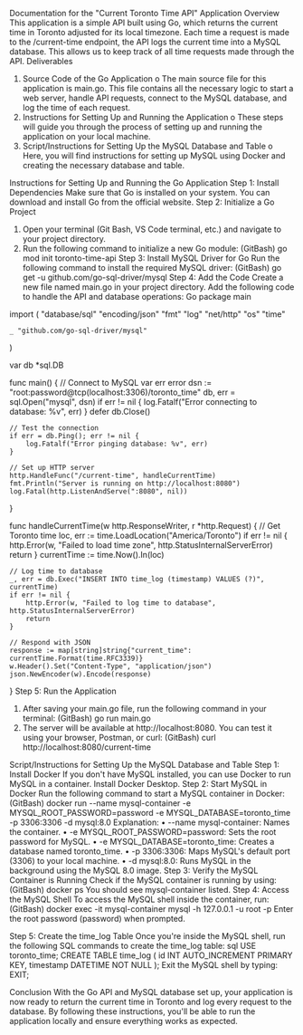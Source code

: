 Documentation for the "Current Toronto Time API" Application
Overview
This application is a simple API built using Go, which returns the current time in Toronto adjusted for its local timezone. Each time a request is made to the /current-time endpoint, the API logs the current time into a MySQL database. This allows us to keep track of all time requests made through the API.
Deliverables
1.	Source Code of the Go Application
o	The main source file for this application is main.go. This file contains all the necessary logic to start a web server, handle API requests, connect to the MySQL database, and log the time of each request.
2.	Instructions for Setting Up and Running the Application
o	These steps will guide you through the process of setting up and running the application on your local machine.
3.	Script/Instructions for Setting Up the MySQL Database and Table
o	Here, you will find instructions for setting up MySQL using Docker and creating the necessary database and table.

Instructions for Setting Up and Running the Go Application
Step 1: Install Dependencies
Make sure that Go is installed on your system. You can download and install Go from the official website.
Step 2: Initialize a Go Project
1.	Open your terminal (Git Bash, VS Code terminal, etc.) and navigate to your project directory.
2.	Run the following command to initialize a new Go module:
(GitBash) go mod init toronto-time-api
Step 3: Install MySQL Driver for Go
Run the following command to install the required MySQL driver:
(GitBash) go get -u github.com/go-sql-driver/mysql
Step 4: Add the Code
Create a new file named main.go in your project directory. Add the following code to handle the API and database operations:
Go
package main

import (
    "database/sql"
    "encoding/json"
    "fmt"
    "log"
    "net/http"
    "os"
    "time"

    _ "github.com/go-sql-driver/mysql"
)

var db *sql.DB

func main() {
    // Connect to MySQL
    var err error
    dsn := "root:password@tcp(localhost:3306)/toronto_time"
    db, err = sql.Open("mysql", dsn)
    if err != nil {
        log.Fatalf("Error connecting to database: %v", err)
    }
    defer db.Close()

    // Test the connection
    if err = db.Ping(); err != nil {
        log.Fatalf("Error pinging database: %v", err)
    }

    // Set up HTTP server
    http.HandleFunc("/current-time", handleCurrentTime)
    fmt.Println("Server is running on http://localhost:8080")
    log.Fatal(http.ListenAndServe(":8080", nil))
}

func handleCurrentTime(w http.ResponseWriter, r *http.Request) {
    // Get Toronto time
    loc, err := time.LoadLocation("America/Toronto")
    if err != nil {
        http.Error(w, "Failed to load time zone", http.StatusInternalServerError)
        return
    }
    currentTime := time.Now().In(loc)

    // Log time to database
    _, err = db.Exec("INSERT INTO time_log (timestamp) VALUES (?)", currentTime)
    if err != nil {
        http.Error(w, "Failed to log time to database", http.StatusInternalServerError)
        return
    }

    // Respond with JSON
    response := map[string]string{"current_time": currentTime.Format(time.RFC3339)}
    w.Header().Set("Content-Type", "application/json")
    json.NewEncoder(w).Encode(response)
}
Step 5: Run the Application
1.	After saving your main.go file, run the following command in your terminal:
(GitBash) go run main.go
2.	The server will be available at http://localhost:8080. You can test it using your browser, Postman, or curl:
(GitBash) curl http://localhost:8080/current-time

Script/Instructions for Setting Up the MySQL Database and Table
Step 1: Install Docker
If you don't have MySQL installed, you can use Docker to run MySQL in a container. Install Docker Desktop.
Step 2: Start MySQL in Docker
Run the following command to start a MySQL container in Docker:
(GitBash) docker run --name mysql-container -e MYSQL_ROOT_PASSWORD=password -e MYSQL_DATABASE=toronto_time -p 3306:3306 -d mysql:8.0
Explanation:
•	--name mysql-container: Names the container.
•	-e MYSQL_ROOT_PASSWORD=password: Sets the root password for MySQL.
•	-e MYSQL_DATABASE=toronto_time: Creates a database named toronto_time.
•	-p 3306:3306: Maps MySQL's default port (3306) to your local machine.
•	-d mysql:8.0: Runs MySQL in the background using the MySQL 8.0 image.
Step 3: Verify the MySQL Container is Running
Check if the MySQL container is running by using:
(GitBash) docker ps
You should see mysql-container listed.
Step 4: Access the MySQL Shell
To access the MySQL shell inside the container, run:
(GitBash) docker exec -it mysql-container mysql -h 127.0.0.1 -u root -p
Enter the root password (password) when prompted.

Step 5: Create the time_log Table
Once you're inside the MySQL shell, run the following SQL commands to create the time_log table:
sql
USE toronto_time;
CREATE TABLE time_log (
    id INT AUTO_INCREMENT PRIMARY KEY,
    timestamp DATETIME NOT NULL
);
Exit the MySQL shell by typing:
EXIT;

Conclusion
With the Go API and MySQL database set up, your application is now ready to return the current time in Toronto and log every request to the database. By following these instructions, you'll be able to run the application locally and ensure everything works as expected.
